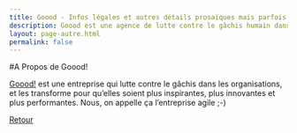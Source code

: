 ```yaml
---
title: Goood - Infos légales et autres détails prosaïques mais parfois utiles
description: Goood est une agence de lutte contre le gâchis humain dans les entreprises. Infos légales et pratiques
layout: page-autre.html
permalink: false
---
```


#A Propos de Goood!

[Goood!](/) est une entreprise qui lutte contre le gâchis dans les organisations, et les transforme pour qu’elles soient plus inspirantes, plus innovantes et plus performantes. Nous, on appelle ça l’entreprise agile ;-)

[Retour](/)
